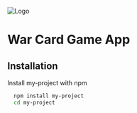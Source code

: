 
![Logo](https://dev-to-uploads.s3.amazonaws.com/uploads/articles/th5xamgrr6se0x5ro4g6.png)


# War Card Game App



## Installation

Install my-project with npm

```bash
  npm install my-project
  cd my-project
```
    

